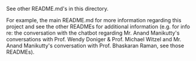 
See other README.md's in this directory.

For example, the main README.md for more information regarding this project and see the other READMEs for additional information (e.g. for info re: the conversation with the chatbot regarding Mr. Anand Manikutty's conversations with Prof. Wendy Doniger & Prof. Michael Witzel and Mr. Anand Manikutty's conversation with Prof. Bhaskaran Raman, see those READMEs).
